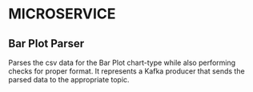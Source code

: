 # MICROSERVICE

## Bar Plot Parser

Parses the csv data for the Bar Plot chart-type while also performing checks for proper format. It represents a Kafka producer that sends the parsed data to the appropriate topic.   
